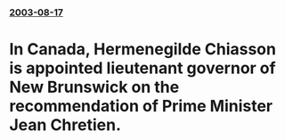 ### [2003-08-17](/news/2003/08/17/index.md)

#  In Canada, Hermenegilde Chiasson is appointed lieutenant governor of New Brunswick on the recommendation of Prime Minister Jean Chretien.



